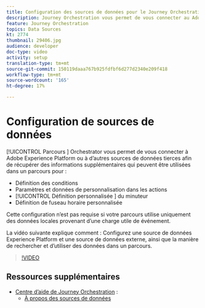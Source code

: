 ```yaml
---
title: Configuration des sources de données pour le Journey Orchestration d’Adobe
description: Journey Orchestration vous permet de vous connecter au Adobe Experience Platform ou à d’autres systèmes tiers pour récupérer des informations supplémentaires. Ce didacticiel explique comment configurer la source de données Experience Platform, configurer une source de données externe, rechercher et utiliser des données dans un parcours.
feature: Journey Orchestration
topics: Data Sources
kt: 2774
thumbnail: 29406.jpg
audience: developer
doc-type: video
activity: setup
translation-type: tm+mt
source-git-commit: 150119daaa767b925fdfbf6d277d2340e209f418
workflow-type: tm+mt
source-wordcount: '165'
ht-degree: 17%

---
```



# Configuration de sources de données

[!UICONTROL Parcours ] Orchestrator vous permet de vous connecter à Adobe Experience Platform ou à d’autres sources de données tierces afin de récupérer des informations supplémentaires qui peuvent être utilisées dans un parcours pour :

* Définition des conditions
* Paramètres et données de personnalisation dans les actions
* [!UICONTROL Définition personnalisée ] du minuteur
* Définition de fuseau horaire personnalisée

Cette configuration n’est pas requise si votre parcours utilise uniquement des données locales provenant d’une charge utile de événement.

La vidéo suivante explique comment : Configurez une source de données Experience Platform et une source de données externe, ainsi que la manière de rechercher et d’utiliser des données dans un parcours.

>[!VIDEO](https://video.tv.adobe.com/v/29406?quality=12)

## Ressources supplémentaires

* [Centre d’aide de Journey Orchestration](https://docs.adobe.com/content/help/fr-FR/journeys/using/journey-orchestration-home.html) :
   * [À propos des sources de données](https://docs.adobe.com/content/help/fr-FR/journeys/using/data-source-journeys/about-data-sources.html)
